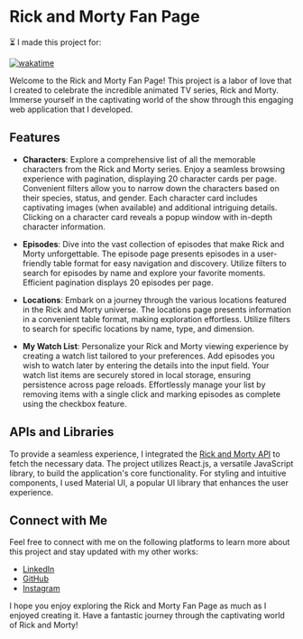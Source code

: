 # Rick and Morty Fan Page

⏳ I made this project for:

[![wakatime](https://wakatime.com/badge/user/36fc7641-7da0-41a7-8648-c61da8a226f7/project/8af8d430-3b3f-4942-be84-aa050d89f602.svg)](https://wakatime.com/badge/user/36fc7641-7da0-41a7-8648-c61da8a226f7/project/8af8d430-3b3f-4942-be84-aa050d89f602)

Welcome to the Rick and Morty Fan Page! This project is a labor of love that I created to celebrate the incredible animated TV series, Rick and Morty. Immerse yourself in the captivating world of the show through this engaging web application that I developed.

## Features

- **Characters**: Explore a comprehensive list of all the memorable characters from the Rick and Morty series. Enjoy a seamless browsing experience with pagination, displaying 20 character cards per page. Convenient filters allow you to narrow down the characters based on their species, status, and gender. Each character card includes captivating images (when available) and additional intriguing details. Clicking on a character card reveals a popup window with in-depth character information.

- **Episodes**: Dive into the vast collection of episodes that make Rick and Morty unforgettable. The episode page presents episodes in a user-friendly table format for easy navigation and discovery. Utilize filters to search for episodes by name and explore your favorite moments. Efficient pagination displays 20 episodes per page.

- **Locations**: Embark on a journey through the various locations featured in the Rick and Morty universe. The locations page presents information in a convenient table format, making exploration effortless. Utilize filters to search for specific locations by name, type, and dimension.

- **My Watch List**: Personalize your Rick and Morty viewing experience by creating a watch list tailored to your preferences. Add episodes you wish to watch later by entering the details into the input field. Your watch list items are securely stored in local storage, ensuring persistence across page reloads. Effortlessly manage your list by removing items with a single click and marking episodes as complete using the checkbox feature.

## APIs and Libraries

To provide a seamless experience, I integrated the [Rick and Morty API](https://rickandmortyapi.com/documentation/#introduction) to fetch the necessary data. The project utilizes React.js, a versatile JavaScript library, to build the application's core functionality. For styling and intuitive components, I used Material UI, a popular UI library that enhances the user experience.

## Connect with Me

Feel free to connect with me on the following platforms to learn more about this project and stay updated with my other works:

- [LinkedIn](https://www.linkedin.com/in/viktor-kindrat/)
- [GitHub](https://github.com/victor-kindrat)
- [Instagram](https://instagram.com/victor_kindrat?utm_medium=copy_link)

I hope you enjoy exploring the Rick and Morty Fan Page as much as I enjoyed creating it. Have a fantastic journey through the captivating world of Rick and Morty!
